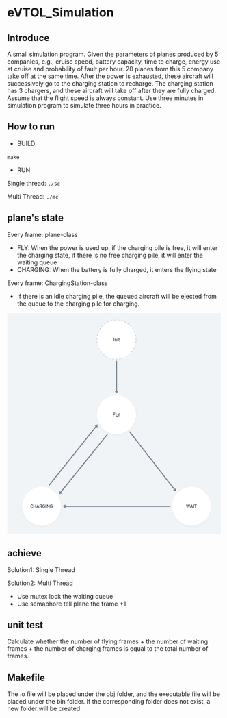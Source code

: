 # eVTOL_Simulation



## Introduce

A small simulation program. Given the parameters of planes produced by 5 companies, e.g., cruise speed, battery capacity, time to charge, energy use at cruise and probability of fault per hour. 20 planes from this 5 company take off at the same time. After the power is exhausted, these aircraft will successively go to the charging station to recharge. The charging station has 3 chargers, and these aircraft will take off after they are fully charged. Assume that the flight speed is always constant. Use three minutes in simulation program to simulate three hours in practice.



## How to run

- BUILD 

`make`

- RUN 

Single thread: `./sc`

Multi Thread:  `./mc`



## plane's state

Every frame: plane-class

- FLY: When the power is used up, if the charging pile is free, it will enter the charging state, if there is no free charging pile, it will enter the waiting queue
- CHARGING: When the battery is fully charged, it enters the flying state

Every frame: ChargingStation-class

- If there is an idle charging pile, the queued aircraft will be ejected from the queue to the charging pile for charging.

<img src="pic/plane_state.png" alt="plane_state" width="500">






## achieve
Solution1: Single Thread

Solution2: Multi Thread

- Use mutex lock the waiting queue
- Use semaphore tell plane the frame +1






## unit test
Calculate whether the number of flying frames + the number of waiting frames + the number of charging frames is equal to the total number of frames.





## Makefile

The .o file will be placed under the obj folder, and the executable file will be placed under the bin folder. If the corresponding folder does not exist, a new folder will be created.